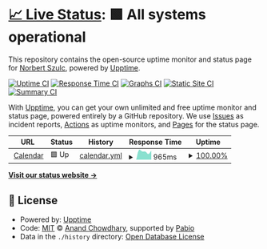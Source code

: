 # [📈 Live Status](https://not7cd.github.io/status.tricity.dance): <!--live status--> **🟩 All systems operational**

This repository contains the open-source uptime monitor and status page for [Norbert Szulc](https://not7cd.net/), powered by [Upptime](https://github.com/upptime/upptime).

[![Uptime CI](https://github.com/not7cd/status.tricity.dance/workflows/Uptime%20CI/badge.svg)](https://github.com/not7cd/status.tricity.dance/actions?query=workflow%3A%22Uptime+CI%22)
[![Response Time CI](https://github.com/not7cd/status.tricity.dance/workflows/Response%20Time%20CI/badge.svg)](https://github.com/not7cd/status.tricity.dance/actions?query=workflow%3A%22Response+Time+CI%22)
[![Graphs CI](https://github.com/not7cd/status.tricity.dance/workflows/Graphs%20CI/badge.svg)](https://github.com/not7cd/status.tricity.dance/actions?query=workflow%3A%22Graphs+CI%22)
[![Static Site CI](https://github.com/not7cd/status.tricity.dance/workflows/Static%20Site%20CI/badge.svg)](https://github.com/not7cd/status.tricity.dance/actions?query=workflow%3A%22Static+Site+CI%22)
[![Summary CI](https://github.com/not7cd/status.tricity.dance/workflows/Summary%20CI/badge.svg)](https://github.com/not7cd/status.tricity.dance/actions?query=workflow%3A%22Summary+CI%22)

With [Upptime](https://upptime.js.org), you can get your own unlimited and free uptime monitor and status page, powered entirely by a GitHub repository. We use [Issues](https://github.com/not7cd/status.tricity.dance/issues) as incident reports, [Actions](https://github.com/not7cd/status.tricity.dance/actions) as uptime monitors, and [Pages](https://not7cd.github.io/status.tricity.dance) for the status page.

<!--start: status pages-->
<!-- This summary is generated by Upptime (https://github.com/upptime/upptime) -->
<!-- Do not edit this manually, your changes will be overwritten -->
<!-- prettier-ignore -->
| URL | Status | History | Response Time | Uptime |
| --- | ------ | ------- | ------------- | ------ |
| <img alt="" src="https://icons.duckduckgo.com/ip3/tricity.dance.ico" height="13"> [Calendar](https://tricity.dance) | 🟩 Up | [calendar.yml](https://github.com/not7cd/status.tricity.dance/commits/HEAD/history/calendar.yml) | <details><summary><img alt="Response time graph" src="./graphs/calendar/response-time-week.png" height="20"> 965ms</summary><br><a href="https://not7cd.github.io/status.tricity.dance/history/calendar"><img alt="Response time 965" src="https://img.shields.io/endpoint?url=https%3A%2F%2Fraw.githubusercontent.com%2Fnot7cd%2Fstatus.tricity.dance%2FHEAD%2Fapi%2Fcalendar%2Fresponse-time.json"></a><br><a href="https://not7cd.github.io/status.tricity.dance/history/calendar"><img alt="24-hour response time 1055" src="https://img.shields.io/endpoint?url=https%3A%2F%2Fraw.githubusercontent.com%2Fnot7cd%2Fstatus.tricity.dance%2FHEAD%2Fapi%2Fcalendar%2Fresponse-time-day.json"></a><br><a href="https://not7cd.github.io/status.tricity.dance/history/calendar"><img alt="7-day response time 965" src="https://img.shields.io/endpoint?url=https%3A%2F%2Fraw.githubusercontent.com%2Fnot7cd%2Fstatus.tricity.dance%2FHEAD%2Fapi%2Fcalendar%2Fresponse-time-week.json"></a><br><a href="https://not7cd.github.io/status.tricity.dance/history/calendar"><img alt="30-day response time 965" src="https://img.shields.io/endpoint?url=https%3A%2F%2Fraw.githubusercontent.com%2Fnot7cd%2Fstatus.tricity.dance%2FHEAD%2Fapi%2Fcalendar%2Fresponse-time-month.json"></a><br><a href="https://not7cd.github.io/status.tricity.dance/history/calendar"><img alt="1-year response time 965" src="https://img.shields.io/endpoint?url=https%3A%2F%2Fraw.githubusercontent.com%2Fnot7cd%2Fstatus.tricity.dance%2FHEAD%2Fapi%2Fcalendar%2Fresponse-time-year.json"></a></details> | <details><summary><a href="https://not7cd.github.io/status.tricity.dance/history/calendar">100.00%</a></summary><a href="https://not7cd.github.io/status.tricity.dance/history/calendar"><img alt="All-time uptime 100.00%" src="https://img.shields.io/endpoint?url=https%3A%2F%2Fraw.githubusercontent.com%2Fnot7cd%2Fstatus.tricity.dance%2FHEAD%2Fapi%2Fcalendar%2Fuptime.json"></a><br><a href="https://not7cd.github.io/status.tricity.dance/history/calendar"><img alt="24-hour uptime 100.00%" src="https://img.shields.io/endpoint?url=https%3A%2F%2Fraw.githubusercontent.com%2Fnot7cd%2Fstatus.tricity.dance%2FHEAD%2Fapi%2Fcalendar%2Fuptime-day.json"></a><br><a href="https://not7cd.github.io/status.tricity.dance/history/calendar"><img alt="7-day uptime 100.00%" src="https://img.shields.io/endpoint?url=https%3A%2F%2Fraw.githubusercontent.com%2Fnot7cd%2Fstatus.tricity.dance%2FHEAD%2Fapi%2Fcalendar%2Fuptime-week.json"></a><br><a href="https://not7cd.github.io/status.tricity.dance/history/calendar"><img alt="30-day uptime 100.00%" src="https://img.shields.io/endpoint?url=https%3A%2F%2Fraw.githubusercontent.com%2Fnot7cd%2Fstatus.tricity.dance%2FHEAD%2Fapi%2Fcalendar%2Fuptime-month.json"></a><br><a href="https://not7cd.github.io/status.tricity.dance/history/calendar"><img alt="1-year uptime 100.00%" src="https://img.shields.io/endpoint?url=https%3A%2F%2Fraw.githubusercontent.com%2Fnot7cd%2Fstatus.tricity.dance%2FHEAD%2Fapi%2Fcalendar%2Fuptime-year.json"></a></details>

<!--end: status pages-->

[**Visit our status website →**](https://not7cd.github.io/status.tricity.dance)

## 📄 License

- Powered by: [Upptime](https://github.com/upptime/upptime)
- Code: [MIT](./LICENSE) © [Anand Chowdhary](https://anandchowdhary.com), supported by [Pabio](https://pabio.com)
- Data in the `./history` directory: [Open Database License](https://opendatacommons.org/licenses/odbl/1-0/)
